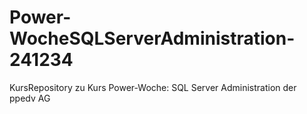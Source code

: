 # Power-WocheSQLServerAdministration-241234
KursRepository zu Kurs Power-Woche: SQL Server Administration der ppedv AG
